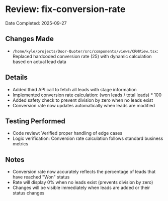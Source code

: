 # Review: fix-conversion-rate
Date Completed: 2025-09-27

## Changes Made
- `/home/kyle/projects/Door-Quoter/src/components/views/CRMView.tsx`: Replaced hardcoded conversion rate (25) with dynamic calculation based on actual lead data

## Details
- Added third API call to fetch all leads with stage information
- Implemented conversion rate calculation: (won leads / total leads) * 100
- Added safety check to prevent division by zero when no leads exist
- Conversion rate now updates automatically when leads are modified

## Testing Performed
- Code review: Verified proper handling of edge cases
- Logic verification: Conversion rate calculation follows standard business metrics

## Notes
- Conversion rate now accurately reflects the percentage of leads that have reached "Won" status
- Rate will display 0% when no leads exist (prevents division by zero)
- Changes will be visible immediately when leads are added or their status changes